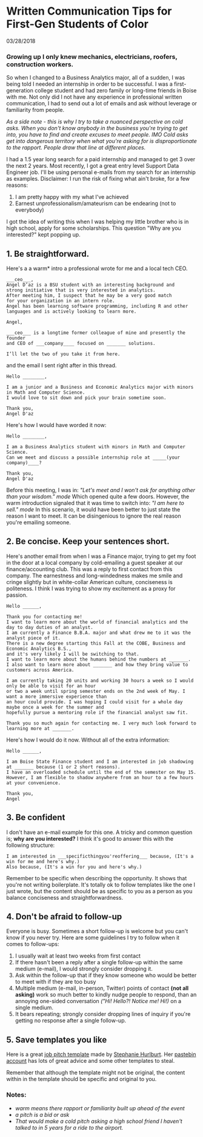 # Written Communication Tips for First-Gen Students of Color
03/28/2018

### Growing up I only knew mechanics, electricians, roofers, construction workers.
So when I changed to a Business Analytics major, all of a sudden, I was being told I needed an internship in order to be successful. I was a first-generation college student and had zero family or long-time friends in Boise with me. Not only did I not have any experience in professional written communication, I had to send out a lot of emails and ask without leverage or familiarity from people. 

*As a side note - this is why I try to take a nuanced perspective on cold asks. When you don't know anybody in the business you're trying to get into, you have to find and create excuses to meet people. IMO Cold asks get into dangerous territory when what you're asking for is disproportionate to the rapport. People draw that line at different places.*

I had a 1.5 year long search for a paid internship and managed to get 3 over the next 2 years. Most recently, I got a great entry level Support Data Engineer job. I'll be using personal e-mails from my search for an internship as examples. Disclaimer: I run the risk of fixing what ain't broke, for a few reasons: 
1. I am pretty happy with my what I've achieved
2. Earnest unprofessionalism/amateurism can be endearing (not to everybody)

I got the idea of writing this when I was helping my little brother who is in high school, apply for some scholarships. This question "Why are you interested?" kept popping up.

## 1. Be straightforward.
Here's a a warm* intro a professional wrote for me and a local tech CEO.
```
___ceo___,
Angel D’az is a BSU student with an interesting background and 
strong initiative that is very interested in analytics.  
After meeting him, I suspect that he may be a very good match 
for your organization in an intern role.  
Angel has been learning software programming, including R and other 
languages and is actively looking to learn more.

Angel,

___ceo___ is a longtime former colleague of mine and presently the founder 
and CEO of ___company____ focused on _______ solutions.

I’ll let the two of you take it from here.
```
and the email I sent right after in this thread.
```
Hello ________,

I am a junior and a Business and Economic Analytics major with minors in Math and Computer Science. 
I would love to sit down and pick your brain sometime soon.

Thank you,
Angel D'az
```
Here's how I would have worded it now:
```
Hello ________,

I am a Business Analytics student with minors in Math and Computer Science.
Can we meet and discuss a possible internship role at _____(your company)____?

Thank you,
Angel D'az
```
Before this meeting, I was in: *"Let's meet and I won't ask for anything other than your wisdom." mode* Which opened quite a few doors. However, the warm introduction signaled that it was time to switch into: *"I am here to sell." mode* In this scenario, it would have been better to just state the reason I want to meet. It can be disingenious to ignore the real reason you're emailing someone.

## 2. Be concise. Keep your sentences short.
Here's another email from when I was a Finance major, trying to get my foot in the door at a local company by cold-emailing a guest speaker at our finance/accounting club. This was a reply to first contact from this company. The earnestness and long-windedness makes me smile and cringe slightly but in white-collar American culture, conciseness is politeness. I think I was trying to show my excitement as a proxy for passion.

```
Hello ______,

Thank you for contacting me! 
I want to learn more about the world of financial analytics and the day to day duties of an analyst. 
I am currently a Finance B.B.A. major and what drew me to it was the analyst piece of it. 
There is a new degree starting this Fall at the COBE, Business and Economic Analytics B.S., 
and it's very likely I will be switching to that. 
I want to learn more about the humans behind the numbers at _______. 
I also want to learn more about _______ and how they bring value to customers across America. 

I am currently taking 20 units and working 30 hours a week so I would only be able to visit for an hour 
or two a week until spring semester ends on the 2nd week of May. I want a more immersive experience than 
an hour could provide. I was hoping I could visit for a whole day maybe once a week for the summer and 
hopefully pursue a mentoring role if the financial analyst saw fit.

Thank you so much again for contacting me. I very much look forward to learning more at _______.
```

Here's how I would do it now. Without all of the extra information:

```
Hello ______,

I am Boise State Finance student and I am interested in job shadowing at _______ because (1 or 2 short reasons).
I have an overloaded schedule until the end of the semester on May 15.
However, I am flexible to shadow anywhere from an hour to a few hours at your convenience.

Thank you,
Angel
```
## 3. Be confident
I don't have an e-mail example for this one. A tricky and common question is; **why are you interested?**
I think it's good to answer this with the following structure:
```
I am interested in ___specificthingyou'reoffering___ because, (It's a win for me and here's why.) 
Also because, (It's a win for you and here's why.)
```
Remember to be specific when describing the opportunity. It shows that you're not writing boilerplate. It's totally ok to follow templates like the one I just wrote, but the content should be as specific to you as a person as you balance conciseness and straightforwardness.

## 4. Don't be afraid to follow-up
Everyone is busy. Sometimes a short follow-up is welcome but you can't know if you never try.
Here are some guidelines I try to follow when it comes to follow-ups:
1. I usually wait at least two weeks from first contact
2. If there hasn't been a reply after a single follow-up within the same medium (e-mail), I would strongly consider dropping it.
3. Ask within the follow-up that if they know someone who would be better to meet with if they are too busy
4. Multiple medium (e-mail, in-person, Twitter) points of contact **(not all asking)** work so much better to kindly nudge people to respond, than an annoying one-sided conversation *("Hi! Hello?! Notice me! Hi!)* on a single medium.
5. It bears repeating; strongly consider dropping lines of inquiry if you're getting no response after a single follow-up.

## 5. Save templates you like
Here is a great [job pitch template](https://pastebin.com/uAGvD4u9) made by [Stephanie Hurlburt](https://twitter.com/sehurlburt/).
Her [pastebin account](https://pastebin.com/u/shurlburt) has lots of great advice and some other templates to steal.

Remember that although the template might not be original, the content within in the template should be specific and original to you.


### Notes:
* *warm means there rapport or familiarity built up ahead of the event*
* *a pitch is a bid or ask*
* *That would make a cold pitch asking a high school friend I haven't talked to in 5 years for a ride to the airport.*
